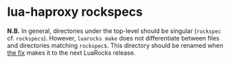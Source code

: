 # lua-haproxy rockspecs

**N.B.** In general, directories under the top-level should be singular
(`rockspec` cf.  `rockspecs`). However, `luarocks make` does not differentiate
between files and directories matching `rockspec$`. This directory should be
renamed when [the fix][1] makes it to the next LuaRocks release.

[1]: https://github.com/keplerproject/luarocks/commit/3766d49926771f754bcd255c9e82102cbbe6ce01
